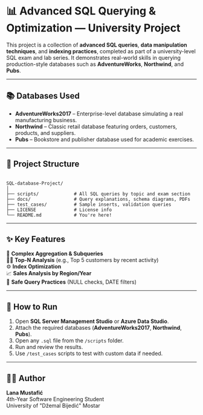 # 📊 Advanced SQL Querying & Optimization — University Project

This project is a collection of **advanced SQL queries**, **data manipulation techniques**, and **indexing practices**, completed as part of a university-level SQL exam and lab series. It demonstrates real-world skills in querying production-style databases such as **AdventureWorks**, **Northwind**, and **Pubs**.

---

## 📚 Databases Used

- **AdventureWorks2017** – Enterprise-level database simulating a real manufacturing business.  
- **Northwind** – Classic retail database featuring orders, customers, products, and suppliers.  
- **Pubs** – Bookstore and publisher database used for academic exercises.

---

## 📁 Project Structure

```

SQL-database-Project/
│
├── scripts/             # All SQL queries by topic and exam section
├── docs/                # Query explanations, schema diagrams, PDFs
├── test_cases/          # Sample inserts, validation queries
├── LICENSE              # License info 
└── README.md            # You're here!

```

---

## ✨ Key Features

🧠 **Complex Aggregation & Subqueries**  
🕵️‍♂️ **Top-N Analysis** (e.g., Top 5 customers by recent activity)  
⚙️ **Index Optimization**  
📈 **Sales Analysis by Region/Year**  
🔐 **Safe Query Practices** (NULL checks, DATE filters)

---

## 🚀 How to Run

1. Open **SQL Server Management Studio** or **Azure Data Studio**.  
2. Attach the required databases (**AdventureWorks2017**, **Northwind**, **Pubs**).  
3. Open any `.sql` file from the `/scripts` folder.  
4. Run and review the results.  
5. Use `/test_cases` scripts to test with custom data if needed.

---

## 👩‍💻 Author

**Lana Mustafić**  
4th-Year Software Engineering Student  
University of "Džemal Bijedić" Mostar